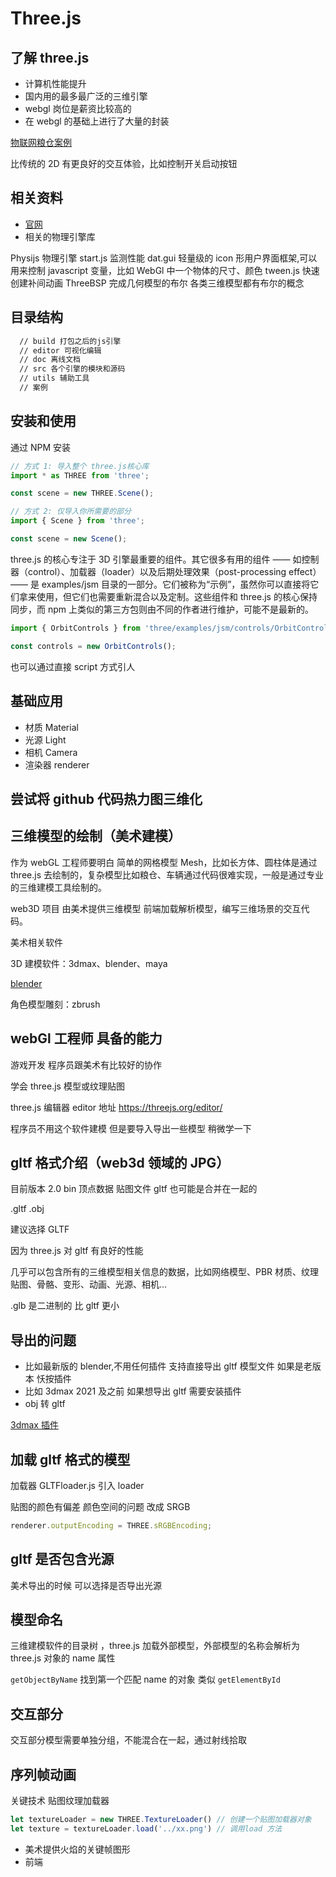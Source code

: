 # Three.js

## 了解 three.js

- 计算机性能提升
- 国内用的最多最广泛的三维引擎
- webgl 岗位是薪资比较高的
- 在 webgl 的基础上进行了大量的封装

[物联网粮仓案例](http://www.yanhuangxueyuan.com/3D/liangcang/index.html)

比传统的 2D 有更良好的交互体验，比如控制开关启动按钮

## 相关资料

- [官网](https://threejs.org/)
- 相关的物理引擎库

Physijs 物理引擎
start.js 监测性能
dat.gui 轻量级的 icon 形用户界面框架,可以用来控制 javascript 变量，比如 WebGl 中一个物体的尺寸、颜色
tween.js 快速创建补间动画
ThreeBSP 完成几何模型的布尔 各类三维模型都有布尔的概念

## 目录结构

```bash
  // build 打包之后的js引擎
  // editor 可视化编辑
  // doc 离线文档
  // src 各个引擎的模块和源码
  // utils 辅助工具
  // 案例

```

## 安装和使用

通过 NPM 安装

```javascript
// 方式 1: 导入整个 three.js核心库
import * as THREE from 'three';

const scene = new THREE.Scene();

// 方式 2: 仅导入你所需要的部分
import { Scene } from 'three';

const scene = new Scene();
```

three.js 的核心专注于 3D 引擎最重要的组件。其它很多有用的组件 —— 如控制器（control）、加载器（loader）以及后期处理效果（post-processing effect） —— 是 examples/jsm 目录的一部分。它们被称为“示例”，虽然你可以直接将它们拿来使用，但它们也需要重新混合以及定制。这些组件和 three.js 的核心保持同步，而 npm 上类似的第三方包则由不同的作者进行维护，可能不是最新的。

```javascript
import { OrbitControls } from 'three/examples/jsm/controls/OrbitControls.js';

const controls = new OrbitControls();
```

也可以通过直接 script 方式引人

## 基础应用

- 材质 Material
- 光源 Light
- 相机 Camera
- 渲染器 renderer

## 尝试将 github 代码热力图三维化

## 三维模型的绘制（美术建模）

作为 webGL 工程师要明白 简单的网格模型 Mesh，比如长方体、圆柱体是通过 three.js 去绘制的，复杂模型比如粮仓、车辆通过代码很难实现，一般是通过专业的三维建模工具绘制的。

web3D 项目 由美术提供三维模型 前端加载解析模型，编写三维场景的交互代码。

美术相关软件

3D 建模软件：3dmax、blender、maya

[blender](https://www.blender.org/download/)

角色模型雕刻：zbrush

## webGl 工程师 具备的能力

游戏开发 程序员跟美术有比较好的协作

学会 three.js 模型或纹理贴图

three.js 编辑器 editor 地址 https://threejs.org/editor/

程序员不用这个软件建模 但是要导入导出一些模型 稍微学一下

## gltf 格式介绍（web3d 领域的 JPG）

目前版本 2.0
bin 顶点数据
贴图文件
gltf
也可能是合并在一起的

.gltf .obj

建议选择 GLTF

因为 three.js 对 gltf 有良好的性能

几乎可以包含所有的三维模型相关信息的数据，比如网络模型、PBR 材质、纹理贴图、骨骼、变形、动画、光源、相机...

.glb 是二进制的 比 gltf 更小

## 导出的问题

- 比如最新版的 blender,不用任何插件 支持直接导出 gltf 模型文件 如果是老版本 㤇按插件
- 比如 3dmax 2021 及之前 如果想导出 gltf 需要安装插件
- obj 转 gltf

[3dmax 插件](http://github.com/BabylonJS/Exporters/releases)

## 加载 gltf 格式的模型

加载器 GLTFloader.js 引入 loader

贴图的颜色有偏差 颜色空间的问题
改成 SRGB

```js
renderer.outputEncoding = THREE.sRGBEncoding;
```

## gltf 是否包含光源

美术导出的时候 可以选择是否导出光源

## 模型命名

三维建模软件的目录树 ，three.js 加载外部模型，外部模型的名称会解析为 three.js 对象的 name 属性

`getObjectByName` 找到第一个匹配 name 的对象 类似 `getElementById`

## 交互部分

交互部分模型需要单独分组，不能混合在一起，通过射线拾取 

## 序列帧动画

关键技术 贴图纹理加载器 

```js
let textureLoader = new THREE.TextureLoader() // 创建一个贴图加载器对象 
let texture = textureLoader.load('../xx.png') // 调用load 方法

```

- 美术提供火焰的关键帧图形
- 前端

